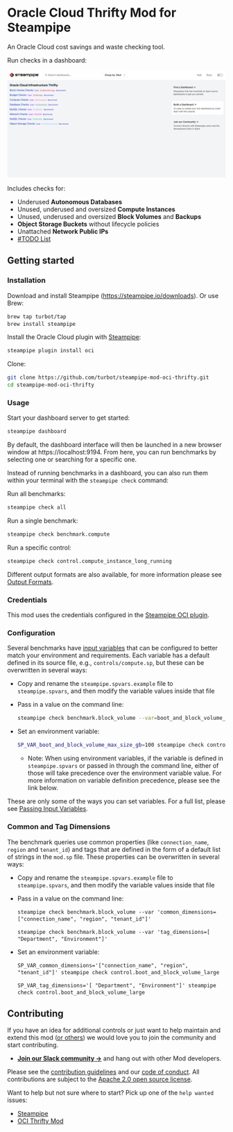 # Oracle Cloud Thrifty Mod for Steampipe

An Oracle Cloud cost savings and waste checking tool.

Run checks in a dashboard:

![image](https://raw.githubusercontent.com/turbot/steampipe-mod-oci-thrifty/main/docs/oci_thrifty_dashboard.png)

Includes checks for:

- Underused **Autonomous Databases**
- Unused, underused and oversized **Compute Instances**
- Unused, underused and oversized **Block Volumes** and **Backups**
- **Object Storage Buckets** without lifecycle policies
- Unattached **Network Public IPs**
- [#TODO List](https://github.com/turbot/steampipe-mod-oci-thrifty/issues?q=is%3Aissue+is%3Aopen+label%3A%22good+first+issue%22)

## Getting started

### Installation

Download and install Steampipe (https://steampipe.io/downloads). Or use Brew:

```sh
brew tap turbot/tap
brew install steampipe
```

Install the Oracle Cloud plugin with [Steampipe](https://steampipe.io):

```sh
steampipe plugin install oci
```

Clone:

```sh
git clone https://github.com/turbot/steampipe-mod-oci-thrifty.git
cd steampipe-mod-oci-thrifty
```

### Usage

Start your dashboard server to get started:

```sh
steampipe dashboard
```

By default, the dashboard interface will then be launched in a new browser
window at https://localhost:9194. From here, you can run benchmarks by
selecting one or searching for a specific one.

Instead of running benchmarks in a dashboard, you can also run them within your
terminal with the `steampipe check` command:

Run all benchmarks:

```sh
steampipe check all
```

Run a single benchmark:

```sh
steampipe check benchmark.compute
```

Run a specific control:

```sh
steampipe check control.compute_instance_long_running
```

Different output formats are also available, for more information please see
[Output Formats](https://steampipe.io/docs/reference/cli/check#output-formats).

### Credentials

This mod uses the credentials configured in the [Steampipe OCI plugin](https://hub.steampipe.io/plugins/turbot/oci).

### Configuration

Several benchmarks have [input variables](https://steampipe.io/docs/using-steampipe/mod-variables) that can be configured to better match your environment and requirements. Each variable has a default defined in its source file, e.g., `controls/compute.sp`, but these can be overwritten in several ways:

- Copy and rename the `steampipe.spvars.example` file to `steampipe.spvars`, and then modify the variable values inside that file
- Pass in a value on the command line:

  ```sh
  steampipe check benchmark.block_volume --var=boot_and_block_volume_max_size_gb=100
  ```

- Set an environment variable:

  ```sh
  SP_VAR_boot_and_block_volume_max_size_gb=100 steampipe check control.boot_and_block_volume_large
  ```

  - Note: When using environment variables, if the variable is defined in `steampipe.spvars` or passed in through the command line, either of those will take precedence over the environment variable value. For more information on variable definition precedence, please see the link below.

These are only some of the ways you can set variables. For a full list, please see [Passing Input Variables](https://steampipe.io/docs/using-steampipe/mod-variables#passing-input-variables).

### Common and Tag Dimensions

The benchmark queries use common properties (like `connection_name`, `region` and `tenant_id`) and tags that are defined in the form of a default list of strings in the `mod.sp` file. These properties can be overwritten in several ways:

- Copy and rename the `steampipe.spvars.example` file to `steampipe.spvars`, and then modify the variable values inside that file
- Pass in a value on the command line:

  ```shell
  steampipe check benchmark.block_volume --var 'common_dimensions=["connection_name", "region", "tenant_id"]'
  ```

  ```shell
  steampipe check benchmark.block_volume --var 'tag_dimensions=[ "Department", "Environment"]'
  ```

- Set an environment variable:

  ```shell
  SP_VAR_common_dimensions='["connection_name", "region", "tenant_id"]' steampipe check control.boot_and_block_volume_large
  ```

  ```shell
  SP_VAR_tag_dimensions='[ "Department", "Environment"]' steampipe check control.boot_and_block_volume_large
  ```
  
## Contributing

If you have an idea for additional controls or just want to help maintain and extend this mod ([or others](https://github.com/topics/steampipe-mod)) we would love you to join the community and start contributing.

- **[Join our Slack community →](https://steampipe.io/community/join)** and hang out with other Mod developers.

Please see the [contribution guidelines](https://github.com/turbot/steampipe/blob/main/CONTRIBUTING.md) and our [code of conduct](https://github.com/turbot/steampipe/blob/main/CODE_OF_CONDUCT.md). All contributions are subject to the [Apache 2.0 open source license](https://github.com/turbot/steampipe-mod-oci-thrifty/blob/main/LICENSE).

Want to help but not sure where to start? Pick up one of the `help wanted` issues:

- [Steampipe](https://github.com/turbot/steampipe/labels/help%20wanted)
- [OCI Thrifty Mod](https://github.com/turbot/steampipe-mod-oci-thrifty/labels/help%20wanted)
